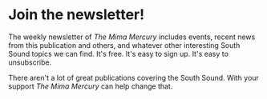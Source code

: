 <script>
import Newsletter from "$components/Newsletter.svelte";
</script>

<div class="prose dark:prose-invert">

# Join the newsletter!

The weekly newsletter of _The Mima Mercury_ includes events, recent news from this publication and others, and whatever other interesting South Sound topics we can find. It's free. It's easy to sign up. It's easy to unsubscribe.

There aren't a lot of great publications covering the South Sound. With your support _The Mima Mercury_ can help change that.

<Newsletter />

</div>
